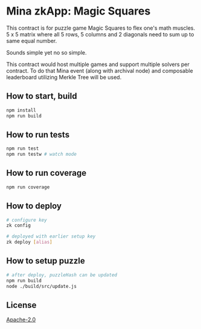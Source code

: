# Mina zkApp: Magic Squares

This contract is for puzzle game Magic Squares to flex one's math muscles.
5 x 5 matrix where all 5 rows, 5 columns and 2 diagonals need to sum up to same equal number.

Sounds simple yet no so simple.

This contract would host multiple games and support multiple solvers per contract.
To do that Mina event (along with archival node) and composable leaderboard utilizing Merkle Tree will be used.

## How to start, build

```sh
npm install
npm run build
```

## How to run tests

```sh
npm run test
npm run testw # watch mode
```

## How to run coverage

```sh
npm run coverage
```

## How to deploy

```sh
# configure key
zk config

# deployed with earlier setup key
zk deploy [alias]
```

## How to setup puzzle
```sh
# after deploy, puzzleHash can be updated
npm run build
node ./build/src/update.js
```

## License

[Apache-2.0](LICENSE)

